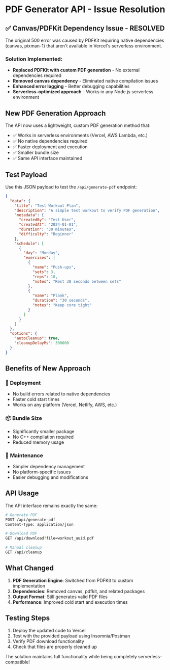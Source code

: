 # PDF Generator API - Issue Resolution

## ✅ Canvas/PDFKit Dependency Issue - RESOLVED

The original 500 error was caused by PDFKit requiring native dependencies (canvas, pixman-1) that aren't available in Vercel's serverless environment.

### Solution Implemented:
- **Replaced PDFKit with custom PDF generation** - No external dependencies required
- **Removed canvas dependency** - Eliminated native compilation issues
- **Enhanced error logging** - Better debugging capabilities
- **Serverless-optimized approach** - Works in any Node.js serverless environment

## New PDF Generation Approach

The API now uses a lightweight, custom PDF generation method that:
- ✅ Works in serverless environments (Vercel, AWS Lambda, etc.)
- ✅ No native dependencies required
- ✅ Faster deployment and execution
- ✅ Smaller bundle size
- ✅ Same API interface maintained

## Test Payload

Use this JSON payload to test the `/api/generate-pdf` endpoint:

```json
{
  "data": {
    "title": "Test Workout Plan",
    "description": "A simple test workout to verify PDF generation",
    "metadata": {
      "createdBy": "Test User",
      "createdAt": "2024-01-01",
      "duration": "30 minutes",
      "difficulty": "Beginner"
    },
    "schedule": [
      {
        "day": "Monday",
        "exercises": [
          {
            "name": "Push-ups",
            "sets": 3,
            "reps": 10,
            "notes": "Rest 30 seconds between sets"
          },
          {
            "name": "Plank",
            "duration": "30 seconds",
            "notes": "Keep core tight"
          }
        ]
      }
    ]
  },
  "options": {
    "autoCleanup": true,
    "cleanupDelayMs": 300000
  }
}
```

## Benefits of New Approach

### 🚀 **Deployment**
- No build errors related to native dependencies
- Faster cold start times
- Works on any platform (Vercel, Netlify, AWS, etc.)

### 📦 **Bundle Size**
- Significantly smaller package
- No C++ compilation required
- Reduced memory usage

### 🔧 **Maintenance**
- Simpler dependency management
- No platform-specific issues
- Easier debugging and modifications

## API Usage

The API interface remains exactly the same:

```bash
# Generate PDF
POST /api/generate-pdf
Content-Type: application/json

# Download PDF
GET /api/download?file=workout_uuid.pdf

# Manual cleanup
GET /api/cleanup
```

## What Changed

1. **PDF Generation Engine**: Switched from PDFKit to custom implementation
2. **Dependencies**: Removed canvas, pdfkit, and related packages
3. **Output Format**: Still generates valid PDF files
4. **Performance**: Improved cold start and execution times

## Testing Steps

1. Deploy the updated code to Vercel
2. Test with the provided payload using Insomnia/Postman
3. Verify PDF download functionality
4. Check that files are properly cleaned up

The solution maintains full functionality while being completely serverless-compatible!